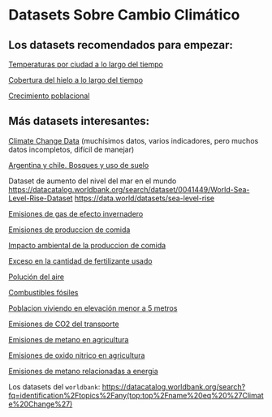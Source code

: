 # Datasets Sobre Cambio Climático

## Los datasets recomendados para empezar:

[Temperaturas por ciudad a lo largo del tiempo](https://www.kaggle.com/berkeleyearth/climate-change-earth-surface-temperature-data)

[Cobertura del hielo a lo largo del tiempo](https://www.kaggle.com/nsidcorg/daily-sea-ice-extent-data)

[Crecimiento poblacional](https://ourworldindata.org/world-population-growth)

## Más datasets interesantes:

[Climate Change Data](https://datacatalog.worldbank.org/search/dataset/0040205) (muchísimos datos, varios  indicadores, pero muchos datos incompletos, difícil de manejar)

[Argentina y chile. Bosques y uso de suelo](https://datacatalog.worldbank.org/search/dataset/0041487/Argentina-and-Chile---Forest-and-Land-Cover-Land-Use-Mapping)

Dataset de aumento del nivel del mar en el mundo
https://datacatalog.worldbank.org/search/dataset/0041449/World-Sea-Level-Rise-Dataset
https://data.world/datasets/sea-level-rise

[Emisiones de gas de efecto invernadero](https://www.kaggle.com/unitednations/international-greenhouse-gas-emissions)

[Emisiones de produccion de comida](https://www.kaggle.com/amandaroseknudsen/foodproductemissions)

[Impacto ambiental de la produccion de comida](https://www.kaggle.com/selfvivek/environment-impact-of-food-production)


[Exceso en la cantidad de fertilizante usado](https://ourworldindata.org/excess-fertilizer)

[Polución del aire](https://ourworldindata.org/air-pollution)

[Combustibles fósiles](https://ourworldindata.org/fossil-fuels)

[Poblacion viviendo en elevación menor a 5 metros](https://data.worldbank.org/indicator/EN.POP.EL5M.ZS?view=chart)

[Emisiones de CO2 del transporte](https://data.worldbank.org/indicator/EN.CO2.TRAN.ZS?view=chart)

[Emisiones de metano en agricultura](https://data.worldbank.org/indicator/EN.ATM.METH.AG.KT.CE?view=chart)

[Emisiones de oxido nitrico en agricultura](https://data.worldbank.org/indicator/EN.ATM.NOXE.AG.KT.CE?end=2018&start=1969&view=map)

[Emisiones de metano relacionadas a energia](https://data.worldbank.org/indicator/EN.ATM.METH.EG.ZS?view=chart)

Los datasets del `worldbank`:
https://datacatalog.worldbank.org/search?fq=identification%2Ftopics%2Fany(top:top%2Fname%20eq%20%27Climate%20Change%27)
